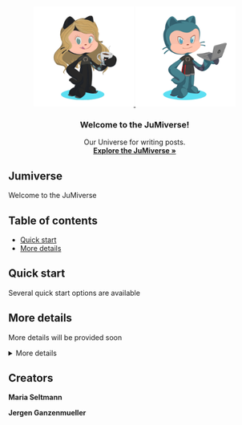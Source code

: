 <p align="center">
  <a href="https://getbootstrap.com/">
    <img src="JuMiverse.PNG" alt="JuMiverse logo" width="200" height="200">
    <img src="JuMJ.PNG" alt="JuMiverse logo" width="200" height="200">
  </a>
</p>

<h3 align="center">Welcome to the JuMiverse!</h3>

<p align="center">
  Our Universe for writing posts.
  <br>
  <a href="https://mariaseltmann.github.io/"><strong>Explore the JuMiverse »</strong></a>
  <br>
</p>


## Jumiverse 
Welcome to the JuMiverse


## Table of contents

- [Quick start](#quick-start)
- [More details](#more-details)


## Quick start

Several quick start options are available


## More details

More details will be provided soon

<details>
  <summary>More details</summary>

  up to come

</details>

## Creators

**Maria Seltmann**

**Jergen Ganzenmueller**
